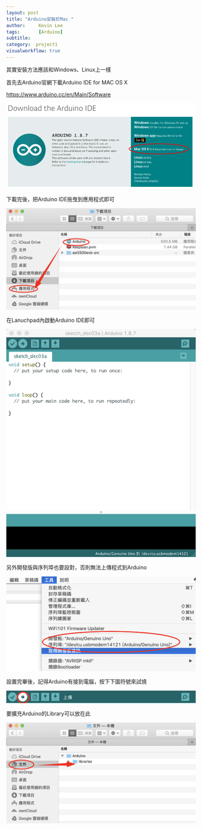 ```yaml
---
layout: post
title: "Arduino安裝於Mac "
author:     Kevin Lee
tags: 		[Arduino]
subtitle:   
category:  project1
visualworkflow: true
---
```

其實安裝方法應該和Windows、Linux上一樣

首先去Arduino官網下載Arduino IDE for MAC OS X

https://www.arduino.cc/en/Main/Software

![image-20181203155321117](../img/image-20181203155321117-3823601.png)

下載完後，把Arduino IDE拖曳到應用程式即可

![image-20181203160419975](../img/image-20181203160419975-3824259.png)



在Lanuchpad內啟動Arduino IDE即可

![image-20181203160058046](../img/image-20181203160058046-3824058.png)



另外開發版與序列埠也要設對，否則無法上傳程式到Arduino

![image-20181203170529458](../img/image-20181203170529458-3827929.png)



設置完畢後，記得Arduino有接到電腦，按下下圖符號來試燒

![image-20181203170726625](../img/image-20181203170726625-3828046.png)



要擴充Arduino的Library可以放在此

![image-20181203160454203](../img/image-20181203160454203-3824294.png)



